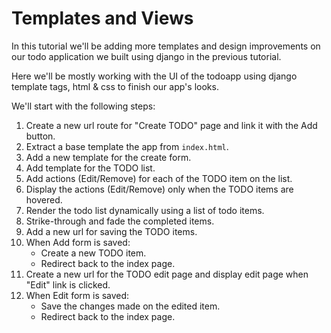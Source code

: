 Templates and Views
===================

In this tutorial we'll be adding more templates and design improvements on our todo application we built using django in the previous tutorial.

Here we'll be mostly working with the UI of the todoapp using django template tags, html & css to finish our app's looks.

We'll start with the following steps:

1. Create a new url route for "Create TODO" page and link it with the Add button.
2. Extract a base template the app from `index.html`.
3. Add a new template for the create form.
4. Add template for the TODO list.
5. Add actions (Edit/Remove) for each of the TODO item on the list.
6. Display the actions (Edit/Remove) only when the TODO items are hovered.
7. Render the todo list dynamically using a list of todo items.
8. Strike-through and fade the completed items.
9. Add a new url for saving the TODO items.
10. When Add form is saved:
    - Create a new TODO item.
    - Redirect back to the index page.
11. Create a new url for the TODO edit page and display edit page when "Edit" link is clicked.
12. When Edit form is saved:
    - Save the changes made on the edited item.
    - Redirect back to the index page.